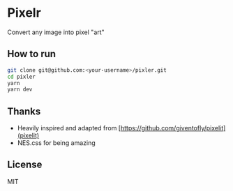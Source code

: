 # Pixelr

Convert any image into pixel "art"

## How to run

```sh
git clone git@github.com:<your-username>/pixler.git
cd pixler
yarn
yarn dev
```

## Thanks

- Heavily inspired and adapted from [https://github.com/giventofly/pixelit](pixelit)
- NES.css for being amazing

## License

MIT
